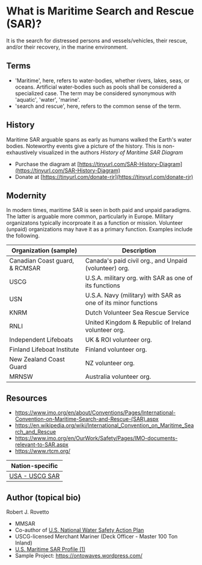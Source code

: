 # What is Maritime Search and Rescue (SAR)?
It is the search for distressed persons and vessels/vehicles, their rescue, and/or their recovery, in the marine environment.

## Terms
- 'Maritime', here, refers to water-bodies, whether rivers, lakes, seas, or oceans. Artificial water-bodies such as pools shall be considered a specialized case. The term may be considered synonymous with 'aquatic', 'water', 'marine'.
- 'search and rescue', here, refers to the common sense of the term.

## History
Maritime SAR arguable spans as early as humans walked the Earth's water bodies. Noteworthy events give a picture of the history. This is non-exhaustively visualized in the authors _History of Maritime SAR Diagram_
- Purchase the diagram at [https://tinyurl.com/SAR-History-Diagram](https://tinyurl.com/SAR-History-Diagram)
- Donate at [https://tinyurl.com/donate-rjr](https://tinyurl.com/donate-rjr)

## Modernity
In modern times, maritime SAR is seen in both paid and unpaid paradigms. The latter is arguable more common, particularly in Europe.
Military organizatons typically incorproate it as a function or mission. Volunteer (unpaid) organizations may have it as a primary function.
Examples include the following.

| Organization (sample) | Description |
|--------------|-------------|
| Canadian Coast guard, & RCMSAR | Canada's paid civil org., and Unpaid (volunteer) org. |
| USCG | U.S.A. military org. with SAR as one of its functions |
| USN | U.S.A. Navy (military) with SAR as one of its minor functions |
| KNRM | Dutch Volunteer Sea Rescue Service |
| RNLI | United Kingdom & Republic of Ireland volunteer org. |
| Independent Lifeboats | UK & ROI volunteer org. |
| Finland Lifeboat Institute | Finland volunteer org. |
| New Zealand Coast Guard | NZ volunteer org. |
| MRNSW | Australia volunteer org. |

## Resources
- https://www.imo.org/en/about/Conventions/Pages/International-Convention-on-Maritime-Search-and-Rescue-(SAR).aspx
- https://en.wikipedia.org/wiki/International_Convention_on_Maritime_Search_and_Rescue
- https://www.imo.org/en/OurWork/Safety/Pages/IMO-documents-relevant-to-SAR.aspx
- https://www.rtcm.org/
  
| Nation-specific |
|-----------------|
| [USA - USCG SAR](https://www.dco.uscg.mil/Our-Organization/Assistant-Commandant-for-Response-Policy-CG-5R/Office-of-Incident-Management-Preparedness-CG-5RI/US-Coast-Guard-Office-of-Search-and-Rescue-CG-SAR/)|

## Author (topical bio)
Robert J. Rovetto
- MMSAR
- Co-author of [U.S. National Water Safety Action Plan](https://www.watersafetyusa.org/uploads/7/0/6/0/70608285/usnwsap_v7.pdf)
- USCG-licensed Merchant Mariner (Deck Officer - Master 100 Ton Inland)
- [U.S. Maritime SAR Profile (1)](https://community.nasbla.org/network/members/profile?UserKey=952c6b10-a6c3-49f7-8356-c2bf1fa62097)
- Sample Project: https://ontowaves.wordpress.com/

